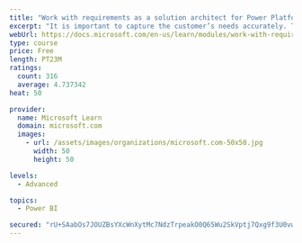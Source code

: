```yaml
---
title: "Work with requirements as a solution architect for Power Platform and Dynamics 365"
excerpt: "It is important to capture the customer’s needs accurately. This module explains how to capture requirements and identify functional and non-functional items."
webUrl: https://docs.microsoft.com/en-us/learn/modules/work-with-requirements/
type: course
price: Free
length: PT23M
ratings:
  count: 316
  average: 4.737342
heat: 50

provider:
  name: Microsoft Learn
  domain: microsoft.com
  images:
    - url: /assets/images/organizations/microsoft.com-50x50.jpg
      width: 50
      height: 50

levels:
  - Advanced

topics:
  - Power BI

secured: "rU+SAabOs7JOUZBsYXcWnXytMc7NdzTrpeakO0Q65Wu2SkVptj7Qxg9f3U0vw/v9Xr01MIVijdIXyxZCDf60D7s0QHQXMt4awKhqZXcr3n7DsSBgbTb1qO2/ms9HstnIxpCME0Fa9F/VRCn1uud+C1d9sZS9+S5dLhUvmtySb4kKR1A/BiiFPgIlH3tTUkc5TG7SIipQKqtY6rc+gr9VFSCG9b83yuW6+wErbn9tvZPo+k1ltvLgMl5Ua6qe8dknDCB0jhkp8x0cj7No2UwXhGU8ZNJVk610/w99n9RSLA2tRg0whEZjS8saC6kL3L2MNpb8KT60FODadP+WVbrnoHL9nZGlh8s6eq35GJYEHwJ3ubjkvod3Js+TEacwPty7Wm6o9AutwIQrTMtUiI/HDhZmFBBGSgRPdY7YFRoTrkU=;LdtbuCbOEDQ98T+fZ/RRaQ=="
---
```


